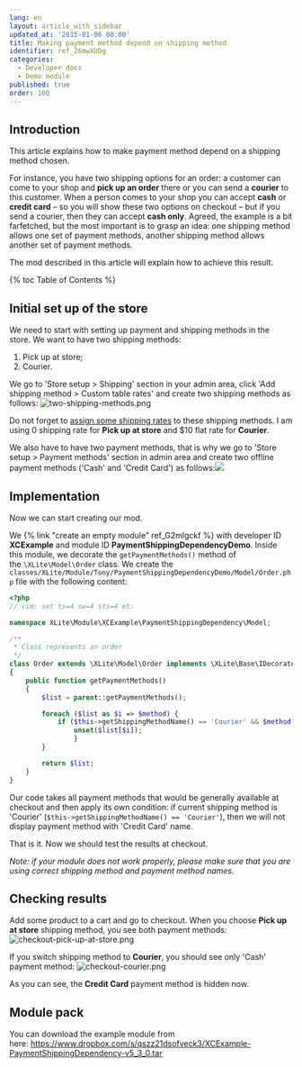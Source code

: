 ```yaml
---
lang: en
layout: article_with_sidebar
updated_at: '2015-01-06 00:00'
title: Making payment method depend on shipping method
identifier: ref_Z6mwXUDg
categories:
  - Developer docs
  - Demo module
published: true
order: 100
---
```

## Introduction

This article explains how to make payment method depend on a shipping method chosen.

For instance, you have two shipping options for an order: a customer can come to your shop and **pick up an order** there or you can send a **courier** to this customer. When a person comes to your shop you can accept **cash** or **credit card** – so you will show these two options on checkout – but if you send a courier, then they can accept **cash only**. Agreed, the example is a bit farfetched, but the most important is to grasp an idea: one shipping method allows one set of payment methods, another shipping method allows another set of payment methods.

The mod described in this article will explain how to achieve this result.

{% toc Table of Contents %}

## Initial set up of the store

We need to start with setting up payment and shipping methods in the store. We want to have two shipping methods:

1.  Pick up at store;
2.  Courier.

We go to 'Store setup > Shipping' section in your admin area, click 'Add shipping method > Custom table rates' and create two shipping methods as follows:
![two-shipping-methods.png]({{site.baseurl}}/attachments/ref_Z6mwXUDg/two-shipping-methods.png)

Do not forget to [assign some shipping rates](http://kb.x-cart.com/en/shipping/custom_table_rates.html) to these shipping methods. I am using 0 shipping rate for **Pick up at store** and $10 flat rate for **Courier**.

We also have to have two payment methods, that is why we go to 'Store setup > Payment methods' section in admin area and create two offline payment methods ('Cash' and 'Credit Card') as follows:![]({{site.baseurl}}/attachments/8225320/8356172.png)

## Implementation

Now we can start creating our mod.

We {% link "create an empty module" ref_G2mlgckf %} with developer ID **XCExample** and module ID **PaymentShippingDependencyDemo**. Inside this module, we decorate the `getPaymentMethods()` method of the `\XLite\Model\Order` class. We create the `classes/XLite/Module/Tony/PaymentShippingDependencyDemo/Model/Order.php` file with the following content: 

```php
<?php
// vim: set ts=4 sw=4 sts=4 et:

namespace XLite\Module\XCExample\PaymentShippingDependency\Model;

/**
 * Class represents an order
 */
class Order extends \XLite\Model\Order implements \XLite\Base\IDecorator
{
	public function getPaymentMethods()
    {
        $list = parent::getPaymentMethods();

        foreach ($list as $i => $method) {
            if ($this->getShippingMethodName() == 'Courier' && $method->getName() == 'Credit Card') {
                unset($list[$i]);
                }
        }    

        return $list;
    }
}

```

Our code takes all payment methods that would be generally available at checkout and then apply its own condition: if current shipping method is 'Courier' (`$this->getShippingMethodName() == 'Courier'`), then we will not display payment method with 'Credit Card' name.

That is it. Now we should test the results at checkout.

_Note: if your module does not work properly, please make sure that you are using correct shipping method and payment method names._

## Checking results

Add some product to a cart and go to checkout. When you choose **Pick up at store** shipping method, you see both payment methods:
![checkout-pick-up-at-store.png]({{site.baseurl}}/attachments/ref_Z6mwXUDg/checkout-pick-up-at-store.png)

If you switch shipping method to **Courier**, you should see only 'Cash' payment method:
![checkout-courier.png]({{site.baseurl}}/attachments/ref_Z6mwXUDg/checkout-courier.png)

As you can see, the **Credit Card** payment method is hidden now.

## Module pack

You can download the example module from here: <https://www.dropbox.com/s/qszz21dsofveck3/XCExample-PaymentShippingDependency-v5_3_0.tar>